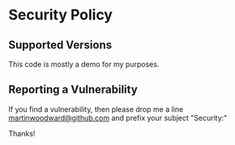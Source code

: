# Security Policy

## Supported Versions

This code is mostly a demo for my purposes.

## Reporting a Vulnerability

If you find a vulnerability, then please drop me a line martinwoodward@github.com and prefix your subject "Security:" 

Thanks!
